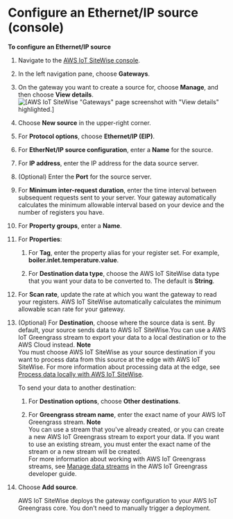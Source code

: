 # Configure an Ethernet/IP source \(console\)<a name="config-eip-console"></a>

**To configure an Ethernet/IP source**

1. Navigate to the [AWS IoT SiteWise console](https://console.aws.amazon.com/iotsitewise/)\.

1. In the left navigation pane, choose **Gateways**\.

1. On the gateway you want to create a source for, choose **Manage**, and then choose **View details**\.  
![\[AWS IoT SiteWise "Gateways" page screenshot with "View details" highlighted.\]](http://docs.aws.amazon.com/iot-sitewise/latest/userguide/images/gateway-view-details-console.png)

1. Choose **New source** in the upper\-right corner\.

1. For **Protocol options**, choose **Ethernet/IP \(EIP\)**\.

1. For **EtherNet/IP source configuration**, enter a **Name** for the source\.

1. For **IP address**, enter the IP address for the data source server\.

1. \(Optional\) Enter the **Port** for the source server\.

1. For **Minimum inter\-request duration**, enter the time interval between subsequent requests sent to your server\. Your gateway automatically calculates the minimum allowable interval based on your device and the number of registers you have\. 

1. For **Property groups**, enter a **Name**\.

1. For **Properties**:

   1. For **Tag**, enter the property alias for your register set\. For example, **boiler\.inlet\.temperature\.value**\.

   1. For **Destination data type**, choose the AWS IoT SiteWise data type that you want your data to be converted to\. The default is **String**\.

1. For **Scan rate**, update the rate at which you want the gateway to read your registers\. AWS IoT SiteWise automatically calculates the minimum allowable scan rate for your gateway\.

1. \(Optional\) For **Destination**, choose where the source data is sent\. By default, your source sends data to AWS IoT SiteWise\.You can use a AWS IoT Greengrass stream to export your data to a local destination or to the AWS Cloud instead\. 
**Note**  
You must choose AWS IoT SiteWise as your source destination if you want to process data from this source at the edge with AWS IoT SiteWise\. For more information about processing data at the edge, see [Process data locally with AWS IoT SiteWise](edge-processing.md)\.

   To send your data to another destination:

   1. For **Destination options**, choose **Other destinations**\.

   1. For **Greengrass stream name**, enter the exact name of your AWS IoT Greengrass stream\.
**Note**  
 You can use a stream that you've already created, or you can create a new AWS IoT Greengrass stream to export your data\. If you want to use an existing stream, you must enter the exact name of the stream or a new stream will be created\.   
For more information about working with AWS IoT Greengrass streams, see [Manage data streams](https://docs.aws.amazon.com/greengrass/latest/developerguide/stream-manager.html) in the AWS IoT Greengrass developer guide\.

1. Choose **Add source**\.

   AWS IoT SiteWise deploys the gateway configuration to your AWS IoT Greengrass core\. You don't need to manually trigger a deployment\.
